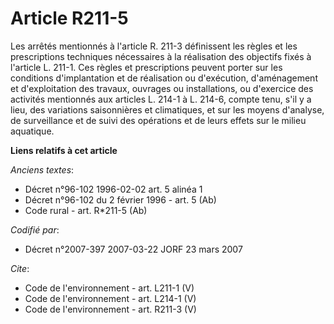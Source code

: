 # Article R211-5

Les arrêtés mentionnés à l'article R. 211-3 définissent les règles et les prescriptions techniques nécessaires à la
réalisation des objectifs fixés à l'article L. 211-1. Ces règles et prescriptions peuvent porter sur les conditions
d'implantation et de réalisation ou d'exécution, d'aménagement et d'exploitation des travaux, ouvrages ou installations, ou
d'exercice des activités mentionnés aux articles L. 214-1 à L. 214-6, compte tenu, s'il y a lieu, des variations saisonnières
et climatiques, et sur les moyens d'analyse, de surveillance et de suivi des opérations et de leurs effets sur le milieu
aquatique.

**Liens relatifs à cet article**

_Anciens textes_:

  - Décret n°96-102 1996-02-02 art. 5 alinéa 1
  - Décret n°96-102 du 2 février 1996 - art. 5 (Ab)
  - Code rural - art. R*211-5 (Ab)

_Codifié par_:

  - Décret n°2007-397 2007-03-22 JORF 23 mars 2007

_Cite_:

  - Code de l'environnement - art. L211-1 (V)
  - Code de l'environnement - art. L214-1 (V)
  - Code de l'environnement - art. R211-3 (V)
